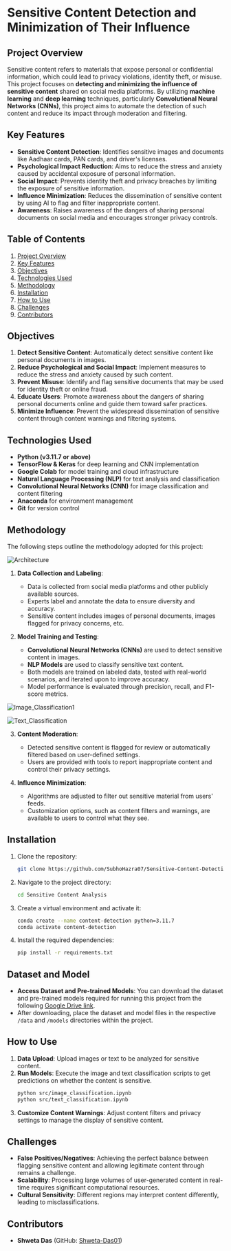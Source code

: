 # Sensitive Content Detection and Minimization of Their Influence

## Project Overview
Sensitive content refers to materials that expose personal or confidential information, which could lead to privacy violations, identity theft, or misuse. This project focuses on **detecting and minimizing the influence of sensitive content** shared on social media platforms. By utilizing **machine learning** and **deep learning** techniques, particularly **Convolutional Neural Networks (CNNs)**, this project aims to automate the detection of such content and reduce its impact through moderation and filtering.

## Key Features
- **Sensitive Content Detection**: Identifies sensitive images and documents like Aadhaar cards, PAN cards, and driver's licenses.
- **Psychological Impact Reduction**: Aims to reduce the stress and anxiety caused by accidental exposure of personal information.
- **Social Impact**: Prevents identity theft and privacy breaches by limiting the exposure of sensitive information.
- **Influence Minimization**: Reduces the dissemination of sensitive content by using AI to flag and filter inappropriate content.
- **Awareness**: Raises awareness of the dangers of sharing personal documents on social media and encourages stronger privacy controls.

## Table of Contents
1. [Project Overview](#project-overview)
2. [Key Features](#key-features)
3. [Objectives](#objectives)
4. [Technologies Used](#technologies-used)
5. [Methodology](#methodology)
6. [Installation](#installation)
7. [How to Use](#how-to-use)
8. [Challenges](#challenges)
9. [Contributors](#contributors)

## Objectives
1. **Detect Sensitive Content**: Automatically detect sensitive content like personal documents in images.
2. **Reduce Psychological and Social Impact**: Implement measures to reduce the stress and anxiety caused by such content.
3. **Prevent Misuse**: Identify and flag sensitive documents that may be used for identity theft or online fraud.
4. **Educate Users**: Promote awareness about the dangers of sharing personal documents online and guide them toward safer practices.
5. **Minimize Influence**: Prevent the widespread dissemination of sensitive content through content warnings and filtering systems.

## Technologies Used
- **Python (v3.11.7 or above)**
- **TensorFlow & Keras** for deep learning and CNN implementation
- **Google Colab** for model training and cloud infrastructure
- **Natural Language Processing (NLP)** for text analysis and classification
- **Convolutional Neural Networks (CNN)** for image classification and content filtering
- **Anaconda** for environment management
- **Git** for version control

## Methodology
The following steps outline the methodology adopted for this project:

![Architecture](https://github.com/user-attachments/assets/039b3042-7b3d-4228-aa82-7fe88c405217)


1. **Data Collection and Labeling**:
    - Data is collected from social media platforms and other publicly available sources.
    - Experts label and annotate the data to ensure diversity and accuracy.
    - Sensitive content includes images of personal documents, images flagged for privacy concerns, etc.

2. **Model Training and Testing**:
    - **Convolutional Neural Networks (CNNs)** are used to detect sensitive content in images.
    - **NLP Models** are used to classify sensitive text content.
    - Both models are trained on labeled data, tested with real-world scenarios, and iterated upon to improve accuracy.
    - Model performance is evaluated through precision, recall, and F1-score metrics.

![Image_Classification1](https://github.com/user-attachments/assets/ff5de21b-1f30-4c8e-952a-7c7985787f20)

![Text_Classification](https://github.com/user-attachments/assets/005ce5e1-e855-44c9-a807-ba51333e6730)


3. **Content Moderation**:
    - Detected sensitive content is flagged for review or automatically filtered based on user-defined settings.
    - Users are provided with tools to report inappropriate content and control their privacy settings.

4. **Influence Minimization**:
    - Algorithms are adjusted to filter out sensitive material from users' feeds.
    - Customization options, such as content filters and warnings, are available to users to control what they see.


## Installation
1. Clone the repository:
    ```bash
    git clone https://github.com/SubhoHazra07/Sensitive-Content-Detection-and-Minimization-of-Their-Influence.git
    ```
2. Navigate to the project directory:
    ```bash
    cd Sensitive Content Analysis
    ```
3. Create a virtual environment and activate it:
    ```bash
    conda create --name content-detection python=3.11.7
    conda activate content-detection
    ```
4. Install the required dependencies:
    ```bash
    pip install -r requirements.txt
    ```
    
## Dataset and Model
- **Access Dataset and Pre-trained Models**: You can download the dataset and pre-trained models required for running this project from the following [Google Drive link](https://drive.google.com/drive/folders/1gDxSiHoHCp5by_OlUYqoGZAdZoX4LI9U?usp=drive_link).
- After downloading, place the dataset and model files in the respective `/data` and `/models` directories within the project.
  
## How to Use
1. **Data Upload**: Upload images or text to be analyzed for sensitive content.
2. **Run Models**: Execute the image and text classification scripts to get predictions on whether the content is sensitive.
    ```bash
    python src/image_classification.ipynb
    python src/text_classification.ipynb
    ```
3. **Customize Content Warnings**: Adjust content filters and privacy settings to manage the display of sensitive content.

## Challenges
- **False Positives/Negatives**: Achieving the perfect balance between flagging sensitive content and allowing legitimate content through remains a challenge.
- **Scalability**: Processing large volumes of user-generated content in real-time requires significant computational resources.
- **Cultural Sensitivity**: Different regions may interpret content differently, leading to misclassifications.

## Contributors
- **Shweta Das** (GitHub: [Shweta-Das01](https://github.com/Shweta-Das01))
